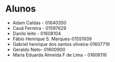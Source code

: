 # Alunos

* Adam Caldas - 01640350
* Cauã Ferreira - 01597629
* Danilo leite - 01608104
* Fábio Henrique S. Marques-01551939
* Gabriel henrique dos santos oliveira-01607719
* Geraldo Neto- 01600900
* Maria Eduarda Almeida F de Lima - 01606116
